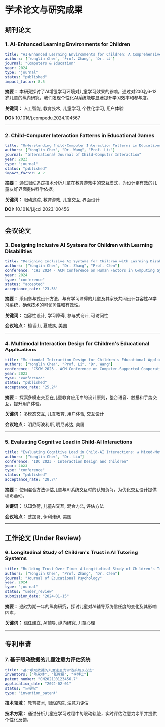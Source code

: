 # 学术论文与研究成果

## 期刊论文

### 1. AI-Enhanced Learning Environments for Children
```yaml
title: "AI-Enhanced Learning Environments for Children: A Comprehensive Study on Adaptive Educational Systems"
authors: ["Yonglin Chen", "Prof. Zhang", "Dr. Li"]
journal: "Computers & Education"
year: 2024
type: "journal"
status: "published"
impact_factor: 8.5
```

**摘要：**
本研究探讨了AI增强学习环境对儿童学习效果的影响。通过对200名6-12岁儿童的纵向研究，我们发现个性化AI系统能够显著提升学习效率和参与度。

**关键词：** 人工智能, 教育技术, 儿童学习, 个性化学习, 用户体验

**DOI:** 10.1016/j.compedu.2024.104567

---

### 2. Child-Computer Interaction Patterns in Educational Games
```yaml
title: "Understanding Child-Computer Interaction Patterns in Educational Games: An Eye-tracking Study"
authors: ["Yonglin Chen", "Dr. Wang", "Prof. Liu"]
journal: "International Journal of Child-Computer Interaction"
year: 2023
type: "journal"
status: "published"
impact_factor: 4.2
```

**摘要：**
通过眼动追踪技术分析儿童在教育游戏中的交互模式，为设计更有效的儿童友好界面提供科学依据。

**关键词：** 眼动追踪, 教育游戏, 儿童交互, 界面设计

**DOI:** 10.1016/j.ijcci.2023.100456

---

## 会议论文

### 3. Designing Inclusive AI Systems for Children with Learning Disabilities
```yaml
title: "Designing Inclusive AI Systems for Children with Learning Disabilities: A Participatory Design Approach"
authors: ["Yonglin Chen", "Dr. Zhang", "Prof. Chen"]
conference: "CHI 2024 - ACM Conference on Human Factors in Computing Systems"
year: 2024
type: "conference"
status: "accepted"
acceptance_rate: "23.5%"
```

**摘要：**
采用参与式设计方法，与有学习障碍的儿童及其家长共同设计包容性AI学习系统，确保技术的可访问性和有效性。

**关键词：** 包容性设计, 学习障碍, 参与式设计, 可访问性

**会议地点：** 檀香山, 夏威夷, 美国

---

### 4. Multimodal Interaction Design for Children's Educational Applications
```yaml
title: "Multimodal Interaction Design for Children's Educational Applications: Voice, Touch, and Gesture Integration"
authors: ["Yonglin Chen", "Prof. Li", "Dr. Wang"]
conference: "CSCW 2023 - ACM Conference on Computer-Supported Cooperative Work"
year: 2023
type: "conference"
status: "published"
acceptance_rate: "25.2%"
```

**摘要：**
探索多模态交互在儿童教育应用中的设计原则，整合语音、触摸和手势交互，提升用户体验。

**关键词：** 多模态交互, 儿童教育, 用户体验, 交互设计

**会议地点：** 明尼阿波利斯, 明尼苏达, 美国

---

### 5. Evaluating Cognitive Load in Child-AI Interactions
```yaml
title: "Evaluating Cognitive Load in Child-AI Interactions: A Mixed-Methods Approach"
authors: ["Yonglin Chen", "Dr. Liu"]
conference: "IDC 2023 - Interaction Design and Children"
year: 2023
type: "conference"
status: "published"
acceptance_rate: "28.7%"
```

**摘要：**
使用混合方法评估儿童与AI系统交互时的认知负荷，为优化交互设计提供理论基础。

**关键词：** 认知负荷, 儿童AI交互, 混合方法, 评估方法

**会议地点：** 芝加哥, 伊利诺伊, 美国

---

## 工作论文 (Under Review)

### 6. Longitudinal Study of Children's Trust in AI Tutoring Systems
```yaml
title: "Building Trust Over Time: A Longitudinal Study of Children's Trust in AI Tutoring Systems"
authors: ["Yonglin Chen", "Prof. Zhang", "Dr. Chen"]
journal: "Journal of Educational Psychology"
year: 2024
type: "journal"
status: "under_review"
submission_date: "2024-01-15"
```

**摘要：**
通过为期一年的纵向研究，探讨儿童对AI辅导系统信任度的变化及其影响因素。

**关键词：** 信任建立, AI辅导, 纵向研究, 儿童心理

---

## 专利申请

### 7. 基于眼动数据的儿童注意力评估系统
```yaml
title: "基于眼动数据的儿童注意力评估系统及方法"
inventors: ["陈永林", "张教授", "李博士"]
patent_number: "CN202110123456.7"
application_date: "2021-02-01"
status: "已授权"
type: "invention_patent"
```

**技术领域：** 教育技术, 眼动追踪, 注意力评估

**技术方案：** 通过分析儿童在学习过程中的眼动轨迹，实时评估注意力水平并提供个性化反馈。
